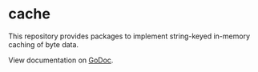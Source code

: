 # cache

This repository provides packages to implement string-keyed in-memory caching of byte data.

View documentation on [GoDoc](http://godoc.org/bitbucket.org/creachadair/cache).
